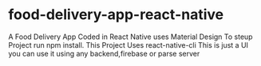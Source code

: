 # food-delivery-app-react-native
A Food Delivery App Coded in React Native uses Material Design
To steup Project run npm install.
This Project Uses react-native-cli
This is just a UI you can use it using any backend,firebase or parse server
